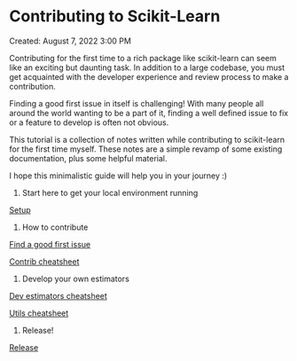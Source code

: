 # Contributing to Scikit-Learn

Created: August 7, 2022 3:00 PM

Contributing for the first time to a rich package like scikit-learn can seem like an exciting but daunting task. In addition to a large codebase, you must get acquainted with the developer experience and review process to make a contribution.

Finding a good first issue in itself is challenging! With many people all around the world wanting to be a part of it, finding a well defined issue to fix or a feature to develop is often not obvious.

This tutorial is a collection of notes written while contributing to scikit-learn for the first time myself. These notes are a simple revamp of some existing documentation, plus some helpful material.

I hope this minimalistic guide will help you in your journey :)

1. Start here to get your local environment running

[Setup](Contributing%20to%20Scikit-Learn%20215f2e8ec2264ac5ae4ab632fd359b00/Setup%201040c80677f74ab485207672fa7422bb.md)

1. How to contribute

[Find a good first issue](Contributing%20to%20Scikit-Learn%20215f2e8ec2264ac5ae4ab632fd359b00/Find%20a%20good%20first%20issue%207716e306d0fa4ed7a06b271a7ab74b62.md)

[Contrib cheatsheet](Contributing%20to%20Scikit-Learn%20215f2e8ec2264ac5ae4ab632fd359b00/Contrib%20cheatsheet%204d1c34bd9f5946349fc8df3a17424236.md)

1. Develop your own estimators

[Dev estimators cheatsheet](Contributing%20to%20Scikit-Learn%20215f2e8ec2264ac5ae4ab632fd359b00/Dev%20estimators%20cheatsheet%2006384ee6faa44fb486b0ea72eae31d86.md)

[Utils cheatsheet](Contributing%20to%20Scikit-Learn%20215f2e8ec2264ac5ae4ab632fd359b00/Utils%20cheatsheet%2071ba33c64aab45da8698509ccc8f77f4.md)

1. Release!

[Release](Contributing%20to%20Scikit-Learn%20215f2e8ec2264ac5ae4ab632fd359b00/Release%20537f0978ddb34cca9396b0d81bc3139c.md)